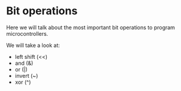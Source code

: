 # Bit operations

Here we will talk about the most important bit operations to program microcontrollers. 

We will take a look at:

- left shift (<<)
- and (&)
- or (|)
- invert (~)
- xor (^)
